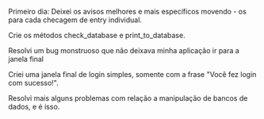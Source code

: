 Primeiro dia:
Deixei os avisos melhores e mais específicos movendo - os
para cada checagem de entry individual.

Crie os métodos check_database e print_to_database.

Resolvi um bug monstruoso que não deixava minha aplicação
ir para a janela final

Criei uma janela final de login simples, somente
com a frase "Você fez login com sucesso!".

Resolvi mais alguns problemas com relação a manipulação
de bancos de dados, e é isso.


